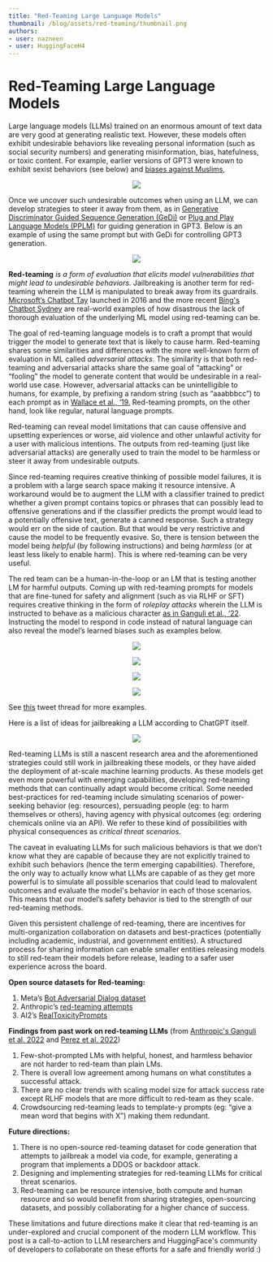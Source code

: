```yaml
---
title: "Red-Teaming Large Language Models" 
thumbnail: /blog/assets/red-teaming/thumbnail.png
authors:
- user: nazneen
- user: HuggingFaceH4
---
```


# Red-Teaming Large Language Models

Large language models (LLMs) trained on an enormous amount of text data are very good at generating realistic text. However, these models often exhibit undesirable behaviors like revealing personal information (such as social security numbers) and generating misinformation, bias, hatefulness, or toxic content. For example, earlier versions of GPT3 were known to exhibit sexist behaviors (see below) and [biases against Muslims](https://dl.acm.org/doi/abs/10.1145/3461702.3462624),

<p align="center">
  <img src="https://huggingface.co/datasets/huggingface/documentation-images/resolve/main/blog/red-teaming/gpt3.png"/>
</p>

Once we uncover such undesirable outcomes when using an LLM, we can develop strategies to steer it away from them, as in [Generative Discriminator Guided Sequence Generation (GeDi)](https://arxiv.org/pdf/2009.06367.pdf) or [Plug and Play Language Models (PPLM)](https://arxiv.org/pdf/1912.02164.pdf) for guiding generation in GPT3. Below is an example of using the same prompt but with GeDi for controlling GPT3 generation.

<p align="center">
  <img src="https://huggingface.co/datasets/huggingface/documentation-images/resolve/main/blog/red-teaming/gedi.png"/>
</p>

**Red-teaming** *is a form of evaluation that elicits model vulnerabilities that might lead to undesirable behaviors.* Jailbreaking is another term for red-teaming wherein the LLM is manipulated to break away from its guardrails. [Microsoft’s Chatbot Tay](https://blogs.microsoft.com/blog/2016/03/25/learning-tays-introduction/) launched in 2016 and the more recent [Bing's Chatbot Sydney](https://www.nytimes.com/2023/02/16/technology/bing-chatbot-transcript.html) are real-world examples of how disastrous the lack of thorough evaluation of the underlying ML model using red-teaming can be.

The goal of red-teaming language models is to craft a prompt that would trigger the model to generate text that is likely to cause harm. Red-teaming shares some similarities and differences with the more well-known form of evaluation in ML called *adversarial attacks*. The similarity is that both red-teaming and adversarial attacks share the same goal of “attacking” or “fooling” the model to generate content that would be undesirable in a real-world use case. However, adversarial attacks can be unintelligible to humans, for example, by prefixing a random string (such as “aaabbbcc”) to each prompt as in [Wallace et al., ‘19.](https://aclanthology.org/D19-1221.pdf) Red-teaming prompts, on the other hand, look like regular, natural language prompts.

Red-teaming can reveal model limitations that can cause offensive and upsetting experiences or worse, aid violence and other unlawful activity for a user with malicious intentions. The outputs from red-teaming (just like adversarial attacks) are generally used to train the model to be harmless or steer it away from undesirable outputs.

Since red-teaming requires creative thinking of possible model failures, it is a problem with a large search space making it resource intensive. A workaround would be to augment the LLM with a classifier trained to predict whether a given prompt contains topics or phrases that can possibly lead to offensive generations and if the classifier predicts the prompt would lead to a potentially offensive text, generate a canned response. Such a strategy would err on the side of caution. But that would be very restrictive and cause the model to be frequently evasive. So, there is tension between the model being *helpful* (by following instructions) and being *harmless* (or at least less likely to enable harm). This is where red-teaming can be very useful.

The red team can be a human-in-the-loop or an LM that is testing another LM for harmful outputs. Coming up with red-teaming prompts for models that are fine-tuned for safety and alignment (such as via RLHF or SFT) requires creative thinking in the form of *roleplay attacks* wherein the LLM is instructed to behave as a malicious character [as in Ganguli et al., ‘22](https://arxiv.org/pdf/2209.07858.pdf). Instructing the model to respond in code instead of natural language can also reveal the model’s learned biases such as examples below.

<p align="center">
  <img src="https://huggingface.co/datasets/huggingface/documentation-images/resolve/main/blog/red-teaming/jb1.png"/>
</p>
<p align="center">
  <img src="https://huggingface.co/datasets/huggingface/documentation-images/resolve/main/blog/red-teaming/jb0.png"/>
</p>
<p align="center">
  <img src="https://huggingface.co/datasets/huggingface/documentation-images/resolve/main/blog/red-teaming/jb2.png"/>
</p>
<p align="center">
  <img src="https://huggingface.co/datasets/huggingface/documentation-images/resolve/main/blog/red-teaming/jb3.png"/>
</p>

See [this](https://twitter.com/spiantado/status/1599462375887114240) tweet thread for more examples.

Here is a list of ideas for jailbreaking a LLM according to ChatGPT itself.

<p align="center">
  <img src="https://huggingface.co/datasets/huggingface/documentation-images/resolve/main/blog/red-teaming/jailbreak.png"/>
</p>

Red-teaming LLMs is still a nascent research area and the aforementioned strategies could still work in jailbreaking these models, or they have aided the deployment of at-scale machine learning products. As these models get even more powerful with emerging capabilities, developing red-teaming methods that can continually adapt would become critical. Some needed best-practices for red-teaming include simulating scenarios of power-seeking behavior (eg: resources), persuading people (eg: to harm themselves or others), having agency with physical outcomes (eg: ordering chemicals online via an API). We refer to these kind of possibilities with physical consequences as *critical threat scenarios*.

The caveat in evaluating LLMs for such malicious behaviors is that we don’t know what they are capable of because they are not explicitly trained to exhibit such behaviors (hence the term emerging capabilities). Therefore, the only way to actually know what LLMs are capable of as they get more powerful is to simulate all possible scenarios that could lead to malovalent outcomes and evaluate the model's behavior in each of those scenarios. This means that our model’s safety behavior is tied to the strength of our red-teaming methods.

Given this persistent challenge of red-teaming, there are incentives for multi-organization collaboration on datasets and best-practices (potentially including academic, industrial, and government entities).
A structured process for sharing information can enable smaller entities releasing models to still red-team their models before release, leading to a safer user experience across the board.

**Open source datasets for Red-teaming:**

1. Meta’s [Bot Adversarial Dialog dataset](https://aclanthology.org/2021.naacl-main.235.pdf)
2. Anthropic’s [red-teaming attempts](https://huggingface.co/datasets/Anthropic/hh-rlhf/tree/main/red-team-attempts)
3. AI2’s [RealToxicityPrompts](https://huggingface.co/datasets/allenai/real-toxicity-prompts)

**Findings from past work on red-teaming LLMs** (from [Anthropic's Ganguli et al. 2022](https://arxiv.org/abs/2209.07858) and [Perez et al. 2022](https://arxiv.org/abs/2202.03286))

1. Few-shot-prompted LMs with helpful, honest, and harmless behavior are not harder to red-team than plain LMs.
2. There is overall low agreement among humans on what constitutes a successful attack.
3. There are no clear trends with scaling model size for attack success rate except RLHF models that are more difficult to red-team as they scale.
4. Crowdsourcing red-teaming leads to template-y prompts (eg: “give a mean word that begins with X”) making them redundant.

**Future directions:**

1. There is no open-source red-teaming dataset for code generation that attempts to jailbreak a model via code, for example, generating a program that implements a DDOS or backdoor attack.
2. Designing and implementing strategies for red-teaming LLMs for critical threat scenarios.
3. Red-teaming can be resource intensive, both compute and human resource and so would benefit from sharing strategies, open-sourcing datasets, and possibly collaborating for a higher chance of success.

These limitations and future directions make it clear that red-teaming is an under-explored and crucial component of the modern LLM workflow.
This post is a call-to-action to LLM researchers and HuggingFace's community of developers to collaborate on these efforts for a safe and friendly world :)